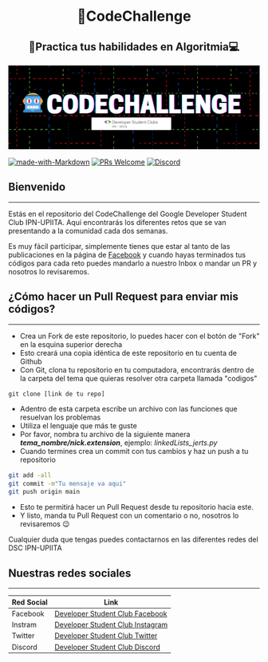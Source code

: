 <h1 align="center">🤖CodeChallenge</h1>
<h2 align="center">🧪Practica tus habilidades en Algoritmia💻</h2>

<p align="center">
  <img src="images/bannerCode.png">
</p>

[![made-with-Markdown](https://img.shields.io/badge/Made%20with-Markdown-1f425f.svg)](http://commonmark.org) [![PRs Welcome](https://img.shields.io/badge/PRs-welcome-brightgreen.svg?style=flat-square)](http://makeapullrequest.com) 
[![Discord](https://img.shields.io/discord/591914197219016707.svg?label=&logo=discord&logoColor=ffffff&color=7389D8&labelColor=6A7EC2)](https://discord.gg/jkQxdVUn)

## Bienvenido
---
Estás en el repositorio del CodeChallenge del Google Developer Student Club IPN-UPIITA.
Aquí encontrarás los diferentes retos que se van presentando a la comunidad cada dos semanas.

Es muy fácil participar, simplemente tienes que estar al tanto de las publicaciones en la página de [Facebook](https://www.facebook.com/dscipnupiita) y cuando hayas terminados tus códigos para cada reto puedes mandarlo a nuestro Inbox o mandar un PR y nosotros lo revisaremos.

 
## ¿Cómo hacer un Pull Request para enviar mis códigos? 
---
- Crea un Fork de este repositorio, lo puedes hacer con el botón de "Fork" en la esquina superior derecha
- Esto creará una copia idéntica de este repositorio en tu cuenta de Github
- Con Git, clona tu repositorio en tu computadora, encontrarás dentro de la carpeta del tema que quieras resolver otra carpeta llamada "codigos"

```
git clone [link de tu repo]
```
- Adentro de esta carpeta escribe un archivo con las funciones que resuelvan los problemas
- Utiliza el lenguaje que más te guste
- Por favor, nombra tu archivo de la siguiente manera ***tema_nombre/nick.extension***, ejemplo: *linkedLists_jerts.py*
- Cuando termines crea un commit con tus cambios y haz un push a tu repositorio

```bash
git add -all
git commit -m"Tu mensaje va aqui"
git push origin main
```

- Esto te permitirá hacer un Pull Request desde tu repositorio hacia este.
- Y listo, manda tu Pull Request con un comentario o no, nosotros lo revisaremos 😉

Cualquier duda que tengas puedes contactarnos en las diferentes redes del DSC IPN-UPIITA

## Nuestras redes sociales
---
| Red Social | Link |
| ------ | ------ |
| Facebook| [Developer Student Club Facebook](https://www.facebook.com/dscipnupiita) |
| Instram | [Developer Student Club Instagram](https://www.instagram.com/dscipnupiita/) |
| Twitter | [Developer Student Club Twitter](https://twitter.com/dscipnupiita) |
| Discord | [Developer Student Club Discord](https://discord.gg/jkQxdVUn) |


